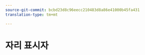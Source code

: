 ```yaml
---
source-git-commit: bcbd23d8c96eecc210483d8a86e41000b45fa431
translation-type: tm+mt

---
```

# 자리 표시자
